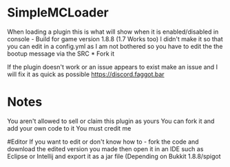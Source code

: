 # SimpleMCLoader
When loading a plugin this is what will show when it is enabled/disabled in console - Build for game version 1.8.8 (1.7 Works too)
I didn't make it so that you can edit in a config.yml as I am not bothered so you have to edit the the bootup message via the SRC * Fork it 

If the plugin doesn't work or an issue appears to exist make an issue and I will fix it as quick as possible
https://discord.faggot.bar

# Notes
You aren't allowed to sell or claim this plugin as yours
You can fork it and add your own code to it 
You must credit me 

#Editor
If you want to edit or don't know how to - fork the code and download the edited version you made then open it in an IDE such as Eclipse or Intellij and export it as a jar file (Depending on Bukkit 1.8.8/spigot
